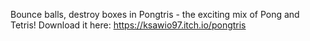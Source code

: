 Bounce balls, destroy boxes in Pongtris - the exciting mix of Pong and Tetris! Download it here: https://ksawio97.itch.io/pongtris
